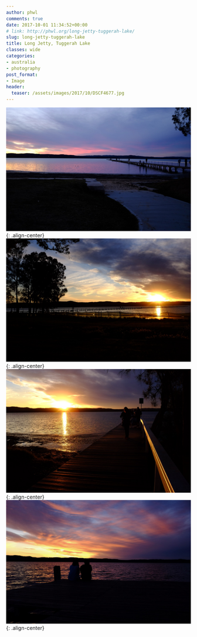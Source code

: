 ```yaml
---
author: phwl
comments: true
date: 2017-10-01 11:34:52+00:00
# link: http://phwl.org/long-jetty-tuggerah-lake/
slug: long-jetty-tuggerah-lake
title: Long Jetty, Tuggerah Lake
classes: wide
categories:
- australia
- photography
post_format:
- Image
header:
  teaser: /assets/images/2017/10/DSCF4677.jpg
---
```


![](/assets/images/2017/10/DSCF4677.jpg){: .align-center}
![](/assets/images/2017/10/DSCF4659.jpg){: .align-center}
![](/assets/images/2017/10/DSCF4662.jpg){: .align-center}
![](/assets/images/2017/10/DSCF4674.jpg){: .align-center}
